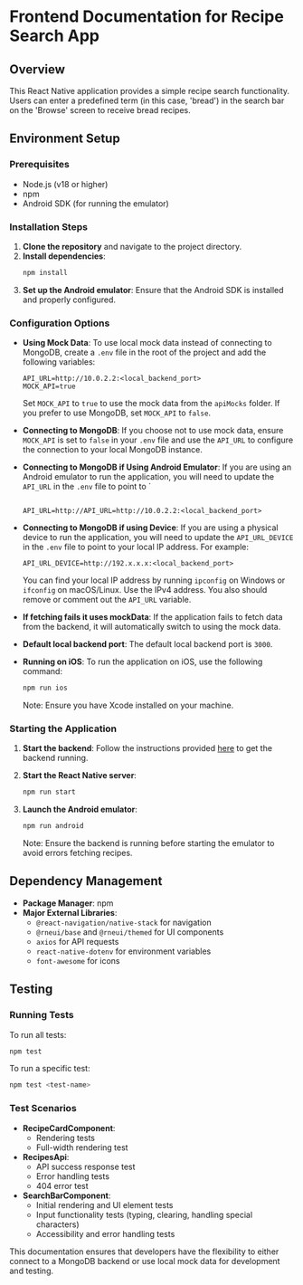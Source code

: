 # Frontend Documentation for Recipe Search App

## Overview

This React Native application provides a simple recipe search functionality. Users can enter a predefined term (in this case, 'bread') in the search bar on the 'Browse' screen to receive bread recipes.

## Environment Setup

### Prerequisites

- Node.js (v18 or higher)
- npm
- Android SDK (for running the emulator)

### Installation Steps

1. **Clone the repository** and navigate to the project directory.
2. **Install dependencies**:
   ```bash
   npm install
   ```
3. **Set up the Android emulator**:
   Ensure that the Android SDK is installed and properly configured.

### Configuration Options

- **Using Mock Data**:
  To use local mock data instead of connecting to MongoDB, create a `.env` file in the root of the project and add the following variables:

  ```plaintext
  API_URL=http://10.0.2.2:<local_backend_port>
  MOCK_API=true
  ```

  Set `MOCK_API` to `true` to use the mock data from the `apiMocks` folder. If you prefer to use MongoDB, set `MOCK_API` to `false`.

- **Connecting to MongoDB**:
  If you choose not to use mock data, ensure `MOCK_API` is set to `false` in your `.env` file and use the `API_URL` to configure the connection to your local MongoDB instance.

- **Connecting to MongoDB if Using Android Emulator**:
  If you are using an Android emulator to run the application, you will need to update the `API_URL` in the `.env` file to point to `

  ```plaintext

  API_URL=http://API_URL=http://10.0.2.2:<local_backend_port>

  ```

- **Connecting to MongoDB if using Device**:
  If you are using a physical device to run the application, you will need to update the `API_URL_DEVICE` in the `.env` file to point to your local IP address. For example:

  ```plaintext
  API_URL_DEVICE=http://192.x.x.x:<local_backend_port>
  ```

  You can find your local IP address by running `ipconfig` on Windows or `ifconfig` on macOS/Linux. Use the IPv4 address.
  You also should remove or comment out the `API_URL` variable.

- **If fetching fails it uses mockData**:
  If the application fails to fetch data from the backend, it will automatically switch to using the mock data.

- **Default local backend port**:
  The default local backend port is `3000`.
- **Running on iOS**:
  To run the application on iOS, use the following command:

  ```bash
  npm run ios
  ```

  Note: Ensure you have Xcode installed on your machine.

### Starting the Application

1. **Start the backend**: Follow the instructions provided [here](https://github.com/Jswears/recipes-app/tree/main/recipes-backend) to get the backend running.

2. **Start the React Native server**:
   ```bash
   npm run start
   ```
3. **Launch the Android emulator**:
   ```bash
   npm run android
   ```
   Note: Ensure the backend is running before starting the emulator to avoid errors fetching recipes.

## Dependency Management

- **Package Manager**: npm
- **Major External Libraries**:
  - `@react-navigation/native-stack` for navigation
  - `@rneui/base` and `@rneui/themed` for UI components
  - `axios` for API requests
  - `react-native-dotenv` for environment variables
  - `font-awesome` for icons

## Testing

### Running Tests

To run all tests:

```bash
npm test
```

To run a specific test:

```bash
npm test <test-name>
```

### Test Scenarios

- **RecipeCardComponent**:
  - Rendering tests
  - Full-width rendering test
- **RecipesApi**:
  - API success response test
  - Error handling tests
  - 404 error test
- **SearchBarComponent**:
  - Initial rendering and UI element tests
  - Input functionality tests (typing, clearing, handling special characters)
  - Accessibility and error handling tests

This documentation ensures that developers have the flexibility to either connect to a MongoDB backend or use local mock data for development and testing.
